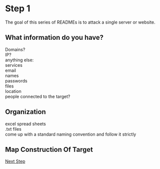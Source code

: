 # Step 1
The goal of this series of READMEs is to attack a single server or website. 
## What information do you have?
Domains? <br />
IP? <br />
anything else: <br />
services <br />
email <br />
names <br />
passwords <br />
files <br />
location <br />
people connected to the target? <br />

## Organization
excel spread sheets <br />
.txt files <br />
come up with a standard naming convention and follow it strictly

## Map Construction Of Target
[Next Step](https://github.com/chrisaddessi/hack-map/tree/main/attack-for-root/step2)
